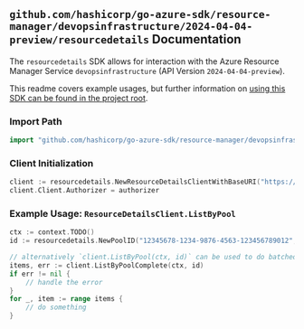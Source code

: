 
## `github.com/hashicorp/go-azure-sdk/resource-manager/devopsinfrastructure/2024-04-04-preview/resourcedetails` Documentation

The `resourcedetails` SDK allows for interaction with the Azure Resource Manager Service `devopsinfrastructure` (API Version `2024-04-04-preview`).

This readme covers example usages, but further information on [using this SDK can be found in the project root](https://github.com/hashicorp/go-azure-sdk/tree/main/docs).

### Import Path

```go
import "github.com/hashicorp/go-azure-sdk/resource-manager/devopsinfrastructure/2024-04-04-preview/resourcedetails"
```


### Client Initialization

```go
client := resourcedetails.NewResourceDetailsClientWithBaseURI("https://management.azure.com")
client.Client.Authorizer = authorizer
```


### Example Usage: `ResourceDetailsClient.ListByPool`

```go
ctx := context.TODO()
id := resourcedetails.NewPoolID("12345678-1234-9876-4563-123456789012", "example-resource-group", "poolValue")

// alternatively `client.ListByPool(ctx, id)` can be used to do batched pagination
items, err := client.ListByPoolComplete(ctx, id)
if err != nil {
	// handle the error
}
for _, item := range items {
	// do something
}
```
